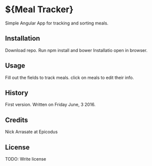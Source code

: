 # ${Meal Tracker}
Simple Angular App for tracking and sorting meals.
## Installation
Download repo.
Run npm install and bower Installatio
open in browser.
## Usage
Fill out the fields to track meals. click on meals to edit their info.

## History
First version. Written on Friday June, 3 2016.
## Credits
Nick Arrasate at Epicodus
## License
TODO: Write license
